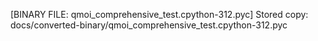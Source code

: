 [BINARY FILE: qmoi_comprehensive_test.cpython-312.pyc]
Stored copy: docs/converted-binary/qmoi_comprehensive_test.cpython-312.pyc
